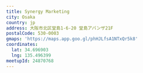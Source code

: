 ```yaml
---
title: Synergy Marketing
city: Osaka
country: jp
address: 大阪市北区堂島1-6-20 堂島アバンザ21F
postalCode: 530-0003
gmaps: 'https://maps.app.goo.gl/phHJLfsA1NTxQr5k8'
coordinates:
  lat: 34.696903
  lng: 135.496399
meetupId: 24870768
---
```


